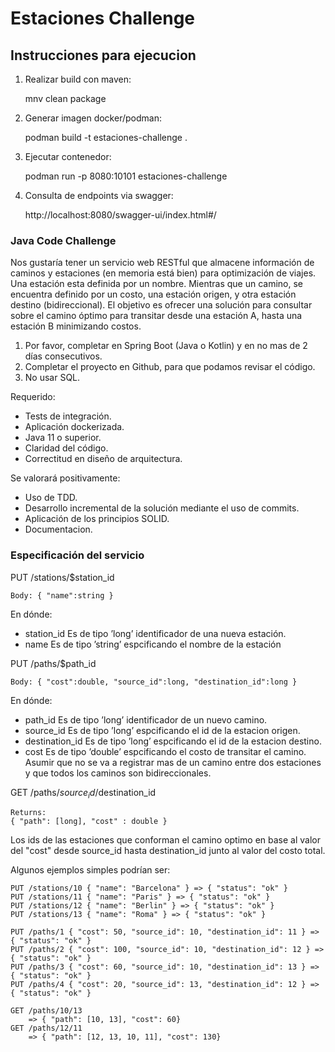 # Estaciones Challenge

## Instrucciones para ejecucion
1. Realizar build con maven:

    mnv clean package

2. Generar imagen docker/podman:

    podman build -t estaciones-challenge .

3. Ejecutar contenedor:

   podman run -p 8080:10101 estaciones-challenge

4. Consulta de endpoints via swagger: 

   http://localhost:8080/swagger-ui/index.html#/

### Java Code Challenge

Nos gustaría tener un servicio web RESTful que almacene información de caminos y estaciones (en
memoria está bien) para optimización de viajes.
Una estación esta definida por un nombre. Mientras que un camino, se encuentra definido por
un costo, una estación origen, y otra estación destino (bidireccional). El objetivo es ofrecer una
solución para consultar sobre el camino óptimo para transitar desde una estación A, hasta una
estación B minimizando costos.
1. Por favor, completar en Spring Boot (Java o Kotlin) y en no mas de 2 días consecutivos.
2. Completar el proyecto en Github, para que podamos revisar el código.
3. No usar SQL.

Requerido:
- Tests de integración.
- Aplicación dockerizada.
- Java 11 o superior.
- Claridad del código.
- Correctitud en diseño de arquitectura. 

Se valorará positivamente:
- Uso de TDD.
- Desarrollo incremental de la solución mediante el uso de commits.
- Aplicación de los principios SOLID.
- Documentacion. 

### Especificación del servicio 
PUT /stations/$station_id 

    Body: { "name":string } 

En dónde:
- station_id Es de tipo ’long’ identificador de una nueva estación.
- name Es de tipo ’string’ espcificando el nombre de la estación

PUT /paths/$path_id

    Body: { "cost":double, "source_id":long, "destination_id":long }

En dónde:
- path_id Es de tipo ’long’ identificador de un nuevo camino.
- source_id Es de tipo ’long’ espcificando el id de la estacion origen.
- destination_id Es de tipo ’long’ espcificando el id de la estacion destino.
- cost Es de tipo ’double’ espcificando el costo de transitar el camino.
Asumir que no se va a registrar mas de un camino entre dos estaciones y que todos los caminos
son bidireccionales. 

GET /paths/$source_id/$destination_id 

    Returns:
    { "path": [long], "cost" : double } 

Los ids de las estaciones que conforman el camino optimo en base al valor del "cost" desde source_id hasta destination_id junto al valor del costo total. 

Algunos ejemplos simples podrían ser: 

    PUT /stations/10 { "name": "Barcelona" } => { "status": "ok" }
    PUT /stations/11 { "name": "Paris" } => { "status": "ok" }
    PUT /stations/12 { "name": "Berlin" } => { "status": "ok" }
    PUT /stations/13 { "name": "Roma" } => { "status": "ok" }
    
    PUT /paths/1 { "cost": 50, "source_id": 10, "destination_id": 11 } => { "status": "ok" } 
    PUT /paths/2 { "cost": 100, "source_id": 10, "destination_id": 12 } => { "status": "ok" }
    PUT /paths/3 { "cost": 60, "source_id": 10, "destination_id": 13 } => { "status": "ok" }
    PUT /paths/4 { "cost": 20, "source_id": 13, "destination_id": 12 } => { "status": "ok" }
    
    GET /paths/10/13
        => { "path": [10, 13], "cost": 60}
    GET /paths/12/11
        => { "path": [12, 13, 10, 11], "cost": 130} 
